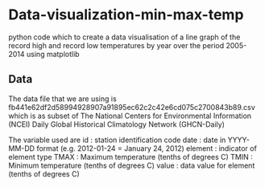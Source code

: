 # Data-visualization-min-max-temp
python code which to create a data visualisation of a line graph of the record high and record low temperatures by year over the period 2005-2014 using matplotlib

## Data
The data file that we are using is fb441e62df2d58994928907a91895ec62c2c42e6cd075c2700843b89.csv which is as subset of  The National Centers for Environmental Information (NCEI) Daily Global Historical Climatology Network (GHCN-Daily)

The variable used are
id : station identification code
date : date in YYYY-MM-DD format (e.g. 2012-01-24 = January 24, 2012)
element : indicator of element type
TMAX : Maximum temperature (tenths of degrees C)
TMIN : Minimum temperature (tenths of degrees C)
value : data value for element (tenths of degrees C)
